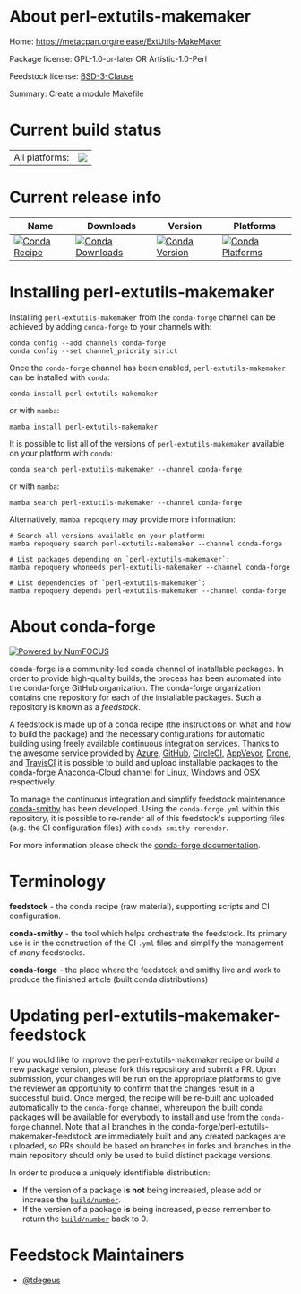 About perl-extutils-makemaker
=============================

Home: https://metacpan.org/release/ExtUtils-MakeMaker

Package license: GPL-1.0-or-later OR Artistic-1.0-Perl

Feedstock license: [BSD-3-Clause](https://github.com/conda-forge/perl-extutils-makemaker-feedstock/blob/main/LICENSE.txt)

Summary: Create a module Makefile

Current build status
====================


<table><tr><td>All platforms:</td>
    <td>
      <a href="https://dev.azure.com/conda-forge/feedstock-builds/_build/latest?definitionId=14499&branchName=main">
        <img src="https://dev.azure.com/conda-forge/feedstock-builds/_apis/build/status/perl-extutils-makemaker-feedstock?branchName=main">
      </a>
    </td>
  </tr>
</table>

Current release info
====================

| Name | Downloads | Version | Platforms |
| --- | --- | --- | --- |
| [![Conda Recipe](https://img.shields.io/badge/recipe-perl--extutils--makemaker-green.svg)](https://anaconda.org/conda-forge/perl-extutils-makemaker) | [![Conda Downloads](https://img.shields.io/conda/dn/conda-forge/perl-extutils-makemaker.svg)](https://anaconda.org/conda-forge/perl-extutils-makemaker) | [![Conda Version](https://img.shields.io/conda/vn/conda-forge/perl-extutils-makemaker.svg)](https://anaconda.org/conda-forge/perl-extutils-makemaker) | [![Conda Platforms](https://img.shields.io/conda/pn/conda-forge/perl-extutils-makemaker.svg)](https://anaconda.org/conda-forge/perl-extutils-makemaker) |

Installing perl-extutils-makemaker
==================================

Installing `perl-extutils-makemaker` from the `conda-forge` channel can be achieved by adding `conda-forge` to your channels with:

```
conda config --add channels conda-forge
conda config --set channel_priority strict
```

Once the `conda-forge` channel has been enabled, `perl-extutils-makemaker` can be installed with `conda`:

```
conda install perl-extutils-makemaker
```

or with `mamba`:

```
mamba install perl-extutils-makemaker
```

It is possible to list all of the versions of `perl-extutils-makemaker` available on your platform with `conda`:

```
conda search perl-extutils-makemaker --channel conda-forge
```

or with `mamba`:

```
mamba search perl-extutils-makemaker --channel conda-forge
```

Alternatively, `mamba repoquery` may provide more information:

```
# Search all versions available on your platform:
mamba repoquery search perl-extutils-makemaker --channel conda-forge

# List packages depending on `perl-extutils-makemaker`:
mamba repoquery whoneeds perl-extutils-makemaker --channel conda-forge

# List dependencies of `perl-extutils-makemaker`:
mamba repoquery depends perl-extutils-makemaker --channel conda-forge
```


About conda-forge
=================

[![Powered by
NumFOCUS](https://img.shields.io/badge/powered%20by-NumFOCUS-orange.svg?style=flat&colorA=E1523D&colorB=007D8A)](https://numfocus.org)

conda-forge is a community-led conda channel of installable packages.
In order to provide high-quality builds, the process has been automated into the
conda-forge GitHub organization. The conda-forge organization contains one repository
for each of the installable packages. Such a repository is known as a *feedstock*.

A feedstock is made up of a conda recipe (the instructions on what and how to build
the package) and the necessary configurations for automatic building using freely
available continuous integration services. Thanks to the awesome service provided by
[Azure](https://azure.microsoft.com/en-us/services/devops/), [GitHub](https://github.com/),
[CircleCI](https://circleci.com/), [AppVeyor](https://www.appveyor.com/),
[Drone](https://cloud.drone.io/welcome), and [TravisCI](https://travis-ci.com/)
it is possible to build and upload installable packages to the
[conda-forge](https://anaconda.org/conda-forge) [Anaconda-Cloud](https://anaconda.org/)
channel for Linux, Windows and OSX respectively.

To manage the continuous integration and simplify feedstock maintenance
[conda-smithy](https://github.com/conda-forge/conda-smithy) has been developed.
Using the ``conda-forge.yml`` within this repository, it is possible to re-render all of
this feedstock's supporting files (e.g. the CI configuration files) with ``conda smithy rerender``.

For more information please check the [conda-forge documentation](https://conda-forge.org/docs/).

Terminology
===========

**feedstock** - the conda recipe (raw material), supporting scripts and CI configuration.

**conda-smithy** - the tool which helps orchestrate the feedstock.
                   Its primary use is in the construction of the CI ``.yml`` files
                   and simplify the management of *many* feedstocks.

**conda-forge** - the place where the feedstock and smithy live and work to
                  produce the finished article (built conda distributions)


Updating perl-extutils-makemaker-feedstock
==========================================

If you would like to improve the perl-extutils-makemaker recipe or build a new
package version, please fork this repository and submit a PR. Upon submission,
your changes will be run on the appropriate platforms to give the reviewer an
opportunity to confirm that the changes result in a successful build. Once
merged, the recipe will be re-built and uploaded automatically to the
`conda-forge` channel, whereupon the built conda packages will be available for
everybody to install and use from the `conda-forge` channel.
Note that all branches in the conda-forge/perl-extutils-makemaker-feedstock are
immediately built and any created packages are uploaded, so PRs should be based
on branches in forks and branches in the main repository should only be used to
build distinct package versions.

In order to produce a uniquely identifiable distribution:
 * If the version of a package **is not** being increased, please add or increase
   the [``build/number``](https://docs.conda.io/projects/conda-build/en/latest/resources/define-metadata.html#build-number-and-string).
 * If the version of a package **is** being increased, please remember to return
   the [``build/number``](https://docs.conda.io/projects/conda-build/en/latest/resources/define-metadata.html#build-number-and-string)
   back to 0.

Feedstock Maintainers
=====================

* [@tdegeus](https://github.com/tdegeus/)

